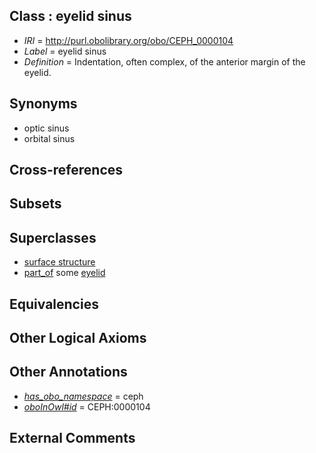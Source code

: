 
## Class : eyelid sinus

 * *IRI* = http://purl.obolibrary.org/obo/CEPH_0000104
 * *Label* = eyelid sinus
 * *Definition* = Indentation, often complex, of the anterior margin of the eyelid. 

## Synonyms

 * optic sinus
 * orbital sinus

## Cross-references


## Subsets


## Superclasses

 * [surface structure](../../UBERON/02/UBERON_0003102.md)
 * [part_of](../../BFO/50/BFO_0000050.md) some [eyelid](../../CEPH/00/CEPH_0000000.md)

## Equivalencies


## Other Logical Axioms


## Other Annotations

 * *[has_obo_namespace](../../ce/oboInOwl#hasOBONamespace.md)* = ceph
 * *[oboInOwl#id](../../id/oboInOwl#id.md)* = CEPH:0000104

## External Comments


